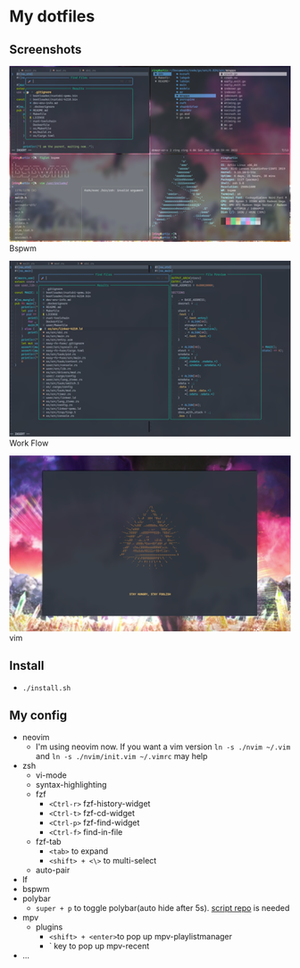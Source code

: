 # My dotfiles


## Screenshots

<img src="./.github/images/bspwm.png">Bspwm</img>

<img src="./.github/images/vim_and_work_flow.png">Work Flow</img>

<img src="./.github/images/dashboard.png">vim</img>


## Install

- `./install.sh`


## My config

- neovim
    * I'm using neovim now. If you want a vim version `ln -s ./nvim ~/.vim` and `ln -s ./nvim/init.vim ~/.vimrc` may help
- zsh
    * vi-mode
    * syntax-highlighting
    * fzf
        + `<Ctrl-r>` fzf-history-widget             
        + `<Ctrl-t>` fzf-cd-widget      
        + `<Ctrl-p>` fzf-find-widget
        + `<Ctrl-f>` find-in-file
    * fzf-tab
        + `<tab>` to expand
        + `<shift> + <\>` to multi-select
    * auto-pair
- lf
- bspwm
- polybar
    * `super + p` to toggle polybar(auto hide after 5s). [script repo](https://github.com/66RING/scripts) is needed
- mpv
    * plugins
        + `<shift> + <enter>`to pop up mpv-playlistmanager
        + \` key to pop up mpv-recent
- ...

